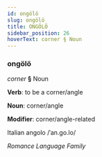 ```yaml
---
id: ongölö
slug: ongölö
title: ONGÖLÖ
sidebar_position: 26
hoverText: corner § Noun
---
```


### ongölö

*corner* **§** Noun

**Verb**: to be a corner/angle

**Noun**: corner/angle

**Modifier**: corner/angle-related

Italian angolo /ˈan.ɡo.lo/

*Romance Language Family*